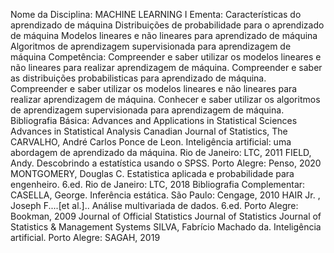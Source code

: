 Nome da Disciplina: MACHINE LEARNING I
Ementa:
Características do aprendizado de máquina
Distribuições de probabilidade para o aprendizado de máquina 
Modelos lineares e não lineares para aprendizado de máquina 
Algoritmos de aprendizagem supervisionada para aprendizagem de máquina 
Competência:
Compreender e saber utilizar os modelos lineares e não lineares para realizar 
aprendizagem de máquina. 
Compreender e saber as distribuições probabilisticas para aprendizado de máquina. 
Compreender e saber utilizar os modelos lineares e não lineares para realizar 
aprendizagem de máquina. 
Conhecer e saber utilizar os algoritmos de aprendizagem supervisionada para 
aprendizagem de máquina. 
Bibliografia Básica:
Advances and Applications in Statistical Sciences
Advances in Statistical Analysis
Canadian Journal of Statistics, The
CARVALHO, André Carlos Ponce de Leon. Inteligência artificial: uma abordagem de 
aprendizado da máquina. Rio de Janeiro: LTC, 2011
FIELD, Andy. Descobrindo a estatística usando o SPSS. Porto Alegre: Penso, 2020
MONTGOMERY, Douglas C. Estatistica aplicada e probabilidade para engenheiro. 6.ed. 
Rio de Janeiro: LTC, 2018
Bibliografia Complementar:
CASELLA, George. Inferência estática. São Paulo: Cengage, 2010
HAIR Jr. , Joseph F....[et al.].. Análise multivariada de dados. 6.ed. Porto Alegre: 
Bookman, 2009
Journal of Official Statistics
Journal of Statistics
Journal of Statistics & Management Systems
SILVA, Fabrício Machado da. Inteligência artificial. Porto Alegre: SAGAH, 2019
